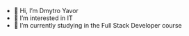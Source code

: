 - 👋 Hi, I’m Dmytro Yavor
- 👀 I’m interested in IT
- 🌱 I’m currently studying in the Full Stack Developer course



<!---
yavor84/yavor84 is a ✨ special ✨ repository because its `README.md` (this file) appears on your GitHub profile.
You can click the Preview link to take a look at your changes.
--->
